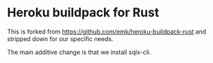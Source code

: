 # Heroku buildpack for Rust

This is forked from https://github.com/emk/heroku-buildpack-rust and stripped down for our specific needs.

The main additive change is that we install sqlx-cli.
